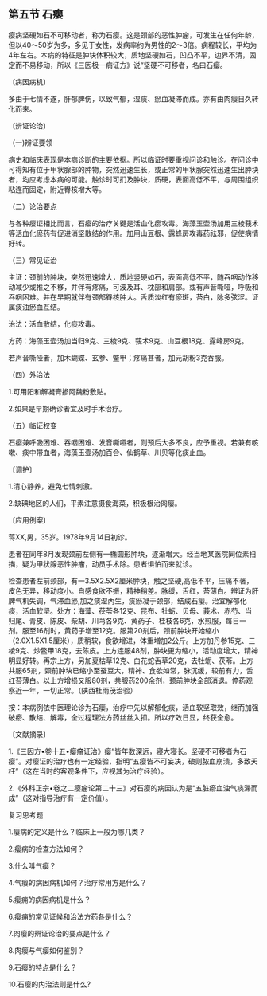 ## 第五节 石瘿

瘿病坚硬如石不可移动者，称为石瘿。这是颈部的恶性肿瘤，可发生在任何年龄，但以40〜50岁为多，多见于女性，发病率约为男性的2〜3倍。病程较长，平均为4年左右。本病的特征是肿块体积较大，质地坚硬如石，凹凸不平，边界不清，固定而不易移动，所以《三因极一病证方》说“坚硬不可移者，名曰石瘿。

〔病因病机〕

多由于七情不遂，肝郁脾伤，以致气郁，湿痰、瘀血凝滞而成。亦有由肉瘿日久转化而来。

〔辨证论治〕

（一)辨证要领

病史和临床表现是本病诊断的主要依据。所以临证时要重视问诊和触诊。在问诊中可得知有位于甲状腺部的肿物，突然迅速生长，或正常的甲状腺突然迅速生出肿块者，均应考虑本病的可能。触诊时可扪及肿块，质硬，表面高低不平，与周围组织粘连而固定，附近臖核增大等。

（二）论治要点

与各种瘿证相比而言，石瘿的治疗关键是活血化瘀攻毒。海藻玉壶汤加用三棱莪术等活血化瘀药有促进消坚散结的作用。加用山豆根、露蜂房攻毒药祛邪，促使病情好转。

（三）常见证治

主证：颈前的肿块，突然迅速增大，质地竖硬如石，表面高低不平，随吞咽动作移动减少或推之不移，并伴有疼痛，可波及耳、枕部和肩部。或有声音嘶哑，呼吸和吞咽困难。并在早期就伴有颈部臖核肿大。舌质淡红有瘀斑，苔白，脉多弦涩。证属痰浊瘀血互结。

治法：活血散结，化痰攻毒。

方药：海藻玉壶汤加当归9克、三棱9克、莪术9克、山豆根18克、露峰房9克。

若声音嘶哑者，加木蝴蝶、玄参、鳖甲；疼痛甚者，加元胡粉3克吞服。

（四）外治法

1.可用阳和解凝膏掺阿魏粉敷贴。

2.如果是早期确诊者宜及时手术治疗。

（五）临证权变

石瘿兼呼吸困难、吞咽困难、发音嘶哑者，则预后大多不良，应予重视。若兼有咳嗽、痰中带血者，海藻玉壶汤加百合、仙鹤草、川贝等化痰止血。

〔调护〕

1.清心静养，避免七情刺激。

2.缺碘地区的人们，平素注意摄食海菜，积极根治肉瘿。

〔应用例案〕

蒋XX,男，35岁。1978年9月14日初诊。

患者在同年8月发现颈前左侧有一椭圆形肿块，逐渐增大。经当地某医院同位素扫描，疑为甲状腺恶性肿瘤，动员手术除。患者惧怕而来就诊。

检查患者左前颈部，有一3.5X2.5X2厘米肿块，触之坚硬,高低不平，压痛不著，皮色无异，移动度小。自感食欲不振，精神稍差。脉缓，舌红，苔薄白。辨证为肝脾气机失调，气滞血瘀,加之痰湿內生，痰瘀凝于颈部，结成石瘿。治宜解郁化痰，活血软坚。处方：海藻、茯苓各12克、昆布、牡蛎、贝母、莪术、赤芍、当归尾、青皮、陈皮、柴胡、川芎各9克、黄药子、桂枝各6克，水煎服，每日一剂。服至16剂时，黄药子増至12克。服第20剂后，颈前肿块开始缩小（2.0X1.5X1.5厘米），质稍软，食欲增进，体重増加2公斤。上方加丹参15克、三棱9克、炒鳖甲18克，去陈皮。上方连服48剂，肿块更为缩小，活动度增大，精神明显好转。再宗上方，另加夏枯草12克、白花蛇舌草20克，去牡蛎、茯苓。上方共服65剂，颈前肿块已缩小至蚕豆大，精神、食欲如常，脉沉缓，较前有力，舌红苔薄白。以上方增损又服80剂，共服药200余剂，颈前肿块全部消退。停药观察近一年，一切正常。（陕西杜雨茂治验）

按：本病例依中医理论诊为石瘿，治疗中先以解郁化痰，活血软坚取效，继而加强破瘀、散结、解毒，全过程理法方药丝丝入扣。所以疗效日显，终获全愈。

〔文献摘录〕

1.《三因方•卷十五•瘿瘤证治》瘿“皆年数深远，寝大寝长。坚硬不可移者为石瘿”。对瘿证的治疗也有一定经验，指明“五瘿皆不可妄决，破则脓血崩溃，多致夭枉”（这在当时的客观条件下，应视其为治疗经验）。

2.《外科正宗•卷之二瘿瘤论第二十三》对石瘿的病因认为是“五脏瘀血浊气痰滞而成”（这对指导治疗有一定价值）。

复习思考题

1.瘿病的定义是什么？临床上一般为哪几类？

2.瘿病的检查方法如何？

3.什么叫气瘿？

4.气瘿的病因病机如何？治疗常用方是什么？

5.瘿痈的病因病机是什么？

6.瘿痈的常见证候和治法方药各是什么？

7.肉瘿的辨证论治的要点是什么？

8.肉瘿与气瘿如何鉴别？

9.石瘿的特点是什么？

10.石瘿的内治法则是什么?